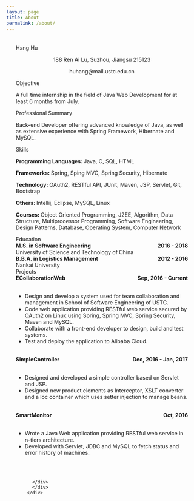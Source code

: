 ```yaml
---
layout: page
title: About
permalink: /about/
---
```

<!--
<img src="{{ site.baseurl }}/assets/profile-placeholder.gif" title="Profile Picture" class="profile">-->
<html>
  <head>
    <link rel="stylesheet" href="./letter_samp_pop_res.css">
    <link rel="stylesheet" href="./lcr-resume-sample.css">
    <link rel="stylesheet" type="text/css" href="./lcr.css"/>
		<link rel="stylesheet" type="text/css" href="./lcr-media.css"/>
		<link rel="stylesheet" type="text/css" href="./contentfulapicss.css"/>
    <link rel="stylesheet" type="text/css" href="./jobsearchwidget.css"/>
    <link rel="stylesheet" type="text/css" href="./bootstrap.css"/>
    <link rel="stylesheet" href="https://maxcdn.bootstrapcdn.com/font-awesome/4.5.0/css/font-awesome.min.css"/>
  </head>
  <body>
    <div id="resume-lower-content" class="resume-lower-content">
      <div id="smpl-ltr-rsm-cntnr">
        <div style="margin-right:auto;margin-left;auto">
          <div class="rsm-smpl-content-2016" style="border: none;padding: 20px 25px 20px;max-width: 564px; margin-left: auto; margin-right: auto; display: block; visibility: visible;" id="smpl-ltr-rsm">
            <div class="section name">Hang Hu</div>
            <div class="section contact">
              <p align="center">188 Ren Ai Lu, Suzhou, Jiangsu 215123</p>
              <p align="center">huhang@mail.ustc.edu.cn</p>
              <div class="container-fluid contact-bg text-center" id="contact">
                <a href="https://github.com/Hang-Hu" target="_blank"><i class="fa fa-github fa" aria-hidden="true"></i></a>
                <i class="fa fa-linkedin fa"></i>
                <i class="fa fa-facebook fa"></i>
                <i class="fa fa-twitter fa"></i>
                <a href="https://Hang-Hu.github.io"  target="_blank"><i class="fa fa-rss fa"></i></a>
              </div>
            </div>
            <div class="section">
              <div class="head">Objective</div>
              <p>A full time internship in the field of Java Web Development for at least 6 months from July.</p>
            </div>
            <div class="section">
              <div class="head">Professional Summary</div>
              <p>Back-end Developer offering advanced knowledge of Java, as well as extensive experience with Spring Framework, Hibernate and MySQL.</p>
            </div>
            <div class="section">
              <div class="head">Skills</div>
              <p><b>Programming Languages: </b>Java, C, SQL, HTML</p>
              <p><b>Frameworks: </b>Spring, Sping MVC, Spring Security, Hibernate</p>
              <p><b>Technology: </b>OAuth2, RESTful API, JUnit, Maven, JSP, Servlet, Git, Bootstrap</p>
              <p><b>Others: </b>Intellij, Eclipse, MySQL, Linux</p>
              <p><b>Courses: </b>Object Oriented Programming, J2EE, Algorithm, Data Structure, Multiprocessor Programming, Software Engineering, Design Patterns, Database, Operating System, Computer Network</p>
            </div>
            <div class="section">
              <div class="head">Education</div>
              <div style="font-weight:bold">
                <div style="float:left">M.S. in Software Engineering</div>
                <div style="float:right">2016 - 2018</div>
                <br />
                <div style="clear:both"></div>
              </div>
              <div style="float:left">University of Science and Technology of China</div>
              <!-- <div style="float:right">City, State</div> -->
              <br>
              <div style="font-weight:bold">
                <div style="float:left">B.B.A. in Logistics Management</div>
                <div style="float:right">2012 - 2016</div>
                <br />
                <div style="clear:both"></div>
              </div>
              <div style="float:left">Nankai University</div>
              <!-- <div style="float:right">City, State</div> -->
              <div style="clear:both"></div>
            </div>
            <div class="section"><div class="head">Projects</div>
            <div style="font-weight:bold">
              <div style="float:left">ECollaborationWeb</div>
              <div style="float:right">Sep, 2016 - Current</div>
              <br>
              <div style="clear:both"></div>
              <!-- <div style="float:left">Modern Weave</div>
              <div style="float:right">Providence, RI</div>-->
            </div>
            <br>
            <div style="clear:both"></div>
            <ul>
              <li>Design and develop a system used for team collaboration and management in School of Software Engineering of USTC.</li>
              <li>Code web application providing RESTful web service secured by OAuth2 on Linux using  Spring, Spring MVC, Spring Security, Maven and MySQL.</li>
              <li>Collaborate with a front-end developer to design, build and test systems.</li>
              <li>Test and deploy the application to Alibaba Cloud.</li>
            </ul>
            <br>
            <div style="font-weight:bold">
              <div style="float:left">SimpleController</div>
              <div style="float:right">Dec, 2016 - Jan, 2017</div>
              <br>
              <div style="clear:both"></div>
              <!-- <div style="float:left">Double Barrel Manufacturing</div>
              <div style="float:right">Fort Worth, TX</div> -->
            </div>
            <br>
            <div style="clear:both"></div>
            <ul>
              <li>Designed and developed a simple controller based on Servlet and JSP.</li>
              <li>Designed new product elements as Interceptor, XSLT converter and a Ioc container which uses setter injection to manage beans.</li>
            </ul>
            <br>
            <div style="font-weight:bold"><div style="float:left">SmartMonitor</div>
              <div style="float:right">Oct, 2016</div>
              <br>
              <div style="clear:both"></div>
              <!-- <div style="float:left">Cooper Matchbox</div>
              <div style="float:right">Providence, RI</div> -->
              <br>
            </div>
            <div style="clear:both"></div>
            <ul>
              <li>Wrote a Java Web application providing RESTful web service in n-tiers architecture.</li>
              <li>Developed with Servlet, JDBC and MySQL to fetch status and error history of machines.</li>
            </ul>
            <br>
            <br>
          </div>

          </div>
          </div>
        </div>
  </div>
  </body>
</html>
